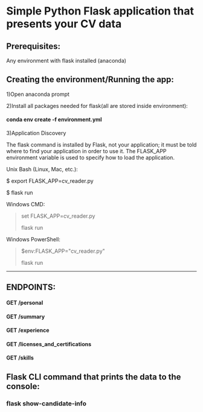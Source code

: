# Simple Python Flask application that presents your CV data

## Prerequisites:
Any environment with flask installed (anaconda)

## Creating the environment/Running the app:

1)Open anaconda prompt

2)Install all packages needed for flask(all are stored inside environment):

#### conda env create -f environment.yml

3)Application Discovery

The flask command is installed by Flask, not your application; it must be told where to find your application in order to use it. The FLASK_APP environment variable is used to specify how to load the application.

Unix Bash (Linux, Mac, etc.):

$ export FLASK_APP=cv_reader.py

$ flask run

Windows CMD:

> set FLASK_APP=cv_reader.py
> 
> flask run

Windows PowerShell:

> $env:FLASK_APP="cv_reader.py"
> 
> flask run

---------------------------------

## ENDPOINTS:

#### GET /personal 
#### GET /summary 
#### GET /experience
#### GET /licenses_and_certifications
#### GET /skills

## Flask CLI command that prints the data to the console:

### flask show-candidate-info
